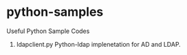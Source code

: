 # python-samples
Useful Python Sample Codes

1. ldapclient.py
Python-ldap implenetation for AD and LDAP.
